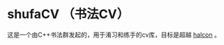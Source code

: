 # shufaCV （书法CV）

这是一个由C++书法群发起的，用于淆习和练手的cv库，目标是超越 [halcon](https://www.mvtec.com/products/halcon) 。
